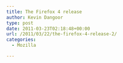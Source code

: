 ```yaml
---
title: The Firefox 4 release
author: Kevin Dangoor
type: post
date: 2011-03-23T02:18:48+00:00
url: /2011/03/22/the-firefox-4-release-2/
categories:
  - Mozilla

---
```

